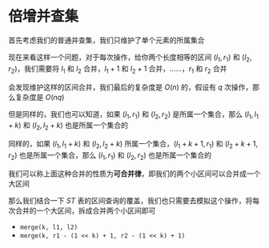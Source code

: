 # 倍增并查集

首先考虑我们的普通并查集，我们只维护了单个元素的所属集合

现在来看这样一个问题，对于每次操作，给你两个长度相等的区间 $(l_1, r_1)$ 和 $(l_2, r_2)$，我们需要将 $l_1$ 和 $l_2$ 合并，$l_1 + 1$ 和 $l_2 + 1$ 合并，......，$r_1$ 和 $r_2$ 合并

会发现维护这样的区间合并，我们最后的复杂度是 $O(n)$ 的，假设有 $q$ 次操作，那么复杂度是 $O(nq)$

但是同样的，我们也可以知道，如果 $(l_1, r_1)$ 和 $(l_2, r_2)$ 是所属一个集合，那么 $(l_1, l_1 + k)$ 和 $(l_2, l_2 + k)$ 也是所属一个集合的

同样的，如果 $(l_1, l_1 + k)$ 和 $(l_2, l_2 + k)$ 所属一个集合，$(l_1 + k + 1, r_1)$ 和 $(l_2 + k + 1, r_2)$ 也是所属一个集合，那么 $(l_1, r_1)$ 和 $(l_2, r_2)$ 也是所属一个集合的

我们可以称上面这种合并的性质为**可合并律**，即我们的两个小区间可以合并成一个大区间

那么我们结合一下 $ST$ 表的区间查询的覆盖，我们也只需要去模拟这个操作，将每次合并的一个大区间，拆成合并两个小区间即可

- `merge(k, l1, l2)`
- `merge(k, r1 - (1 << k) + 1, r2 - (1 << k) + 1)`